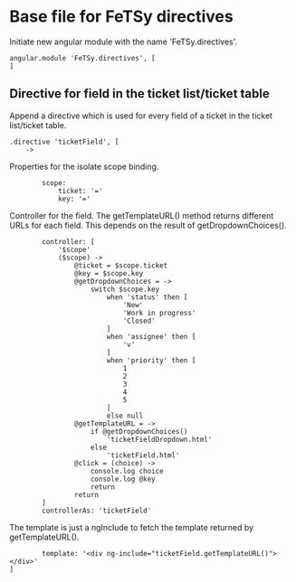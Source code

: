 # Base file for FeTSy directives

Initiate new angular module with the name 'FeTSy.directives'.

    angular.module 'FeTSy.directives', [
    ]


## Directive for field in the ticket list/ticket table

Append a directive which is used for every field of a ticket in the ticket
list/ticket table.

    .directive 'ticketField', [
        ->

Properties for the isolate scope binding.

            scope:
                ticket: '='
                key: '='

Controller for the field. The getTemplateURL() method returns different
URLs for each field. This depends on the result of getDropdownChoices().

            controller: [
                '$scope'
                ($scope) ->
                    @ticket = $scope.ticket
                    @key = $scope.key
                    @getDropdownChoices = ->
                        switch $scope.key
                            when 'status' then [
                                'New'
                                'Work in progress'
                                'Closed'
                            ]
                            when 'assignee' then [
                                'v'
                            ]
                            when 'priority' then [
                                1
                                2
                                3
                                4
                                5
                            ]
                            else null
                    @getTemplateURL = ->
                        if @getDropdownChoices()
                            'ticketFieldDropdown.html'
                        else
                            'ticketField.html'
                    @click = (choice) ->
                        console.log choice
                        console.log @key
                        return
                    return
            ]
            controllerAs: 'ticketField'

The template is just a ngInclude to fetch the template returned by
getTemplateURL().

            template: '<div ng-include="ticketField.getTemplateURL()"></div>'
    ]

